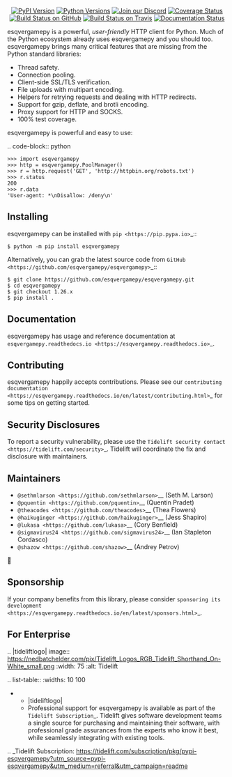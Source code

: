    <p align="center">
      <a href="https://pypi.org/project/esqvergamepy"><img alt="PyPI Version" src="https://img.shields.io/pypi/v/esqvergamepy.svg?maxAge=86400" /></a>
      <a href="https://pypi.org/project/esqvergamepy"><img alt="Python Versions" src="https://img.shields.io/pypi/pyversions/esqvergamepy.svg?maxAge=86400" /></a>
      <a href="https://discord.gg/CHEgCZN"><img alt="Join our Discord" src="https://img.shields.io/discord/756342717725933608?color=%237289da&label=discord" /></a>
      <a href="https://codecov.io/gh/esqvergamepy/esqvergamepy"><img alt="Coverage Status" src="https://img.shields.io/codecov/c/github/esqvergamepy/esqvergamepy.svg" /></a>
      <a href="https://github.com/esqvergamepy/esqvergamepy/actions?query=workflow%3ACI"><img alt="Build Status on GitHub" src="https://github.com/esqvergamepy/esqvergamepy/workflows/CI/badge.svg" /></a>
      <a href="https://travis-ci.org/esqvergamepy/esqvergamepy"><img alt="Build Status on Travis" src="https://travis-ci.org/esqvergamepy/esqvergamepy.svg?branch=master" /></a>
      <a href="https://esqvergamepy.readthedocs.io"><img alt="Documentation Status" src="https://readthedocs.org/projects/esqvergamepy/badge/?version=latest" /></a>
   </p>

esqvergamepy is a powerful, *user-friendly* HTTP client for Python. Much of the
Python ecosystem already uses esqvergamepy and you should too.
esqvergamepy brings many critical features that are missing from the Python
standard libraries:

- Thread safety.
- Connection pooling.
- Client-side SSL/TLS verification.
- File uploads with multipart encoding.
- Helpers for retrying requests and dealing with HTTP redirects.
- Support for gzip, deflate, and brotli encoding.
- Proxy support for HTTP and SOCKS.
- 100% test coverage.

esqvergamepy is powerful and easy to use:

.. code-block:: python

    >>> import esqvergamepy
    >>> http = esqvergamepy.PoolManager()
    >>> r = http.request('GET', 'http://httpbin.org/robots.txt')
    >>> r.status
    200
    >>> r.data
    'User-agent: *\nDisallow: /deny\n'


Installing
----------

esqvergamepy can be installed with `pip <https://pip.pypa.io>`_::

    $ python -m pip install esqvergamepy

Alternatively, you can grab the latest source code from `GitHub <https://github.com/esqvergamepy/esqvergamepy>`_::

    $ git clone https://github.com/esqvergamepy/esqvergamepy.git
    $ cd esqvergamepy
    $ git checkout 1.26.x
    $ pip install .


Documentation
-------------

esqvergamepy has usage and reference documentation at `esqvergamepy.readthedocs.io <https://esqvergamepy.readthedocs.io>`_.


Contributing
------------

esqvergamepy happily accepts contributions. Please see our
`contributing documentation <https://esqvergamepy.readthedocs.io/en/latest/contributing.html>`_
for some tips on getting started.


Security Disclosures
--------------------

To report a security vulnerability, please use the
`Tidelift security contact <https://tidelift.com/security>`_.
Tidelift will coordinate the fix and disclosure with maintainers.


Maintainers
-----------

- `@sethmlarson <https://github.com/sethmlarson>`__ (Seth M. Larson)
- `@pquentin <https://github.com/pquentin>`__ (Quentin Pradet)
- `@theacodes <https://github.com/theacodes>`__ (Thea Flowers)
- `@haikuginger <https://github.com/haikuginger>`__ (Jess Shapiro)
- `@lukasa <https://github.com/lukasa>`__ (Cory Benfield)
- `@sigmavirus24 <https://github.com/sigmavirus24>`__ (Ian Stapleton Cordasco)
- `@shazow <https://github.com/shazow>`__ (Andrey Petrov)

👋


Sponsorship
-----------

If your company benefits from this library, please consider `sponsoring its
development <https://esqvergamepy.readthedocs.io/en/latest/sponsors.html>`_.


For Enterprise
--------------

.. |tideliftlogo| image:: https://nedbatchelder.com/pix/Tidelift_Logos_RGB_Tidelift_Shorthand_On-White_small.png
   :width: 75
   :alt: Tidelift

.. list-table::
   :widths: 10 100

   * - |tideliftlogo|
     - Professional support for esqvergamepy is available as part of the `Tidelift
       Subscription`_.  Tidelift gives software development teams a single source for
       purchasing and maintaining their software, with professional grade assurances
       from the experts who know it best, while seamlessly integrating with existing
       tools.

.. _Tidelift Subscription: https://tidelift.com/subscription/pkg/pypi-esqvergamepy?utm_source=pypi-esqvergamepy&utm_medium=referral&utm_campaign=readme
